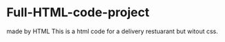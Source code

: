 # Full-HTML-code-project
made by HTML
This is a html code for a delivery restuarant but witout css.
